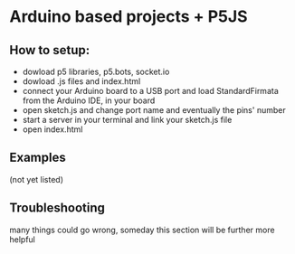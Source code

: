 # Arduino based projects + P5JS

## How to setup:
- dowload p5 libraries, p5.bots, socket.io
- dowload .js files and index.html
- connect your Arduino board to a USB port and load StandardFirmata from the Arduino IDE, in your board
- open sketch.js and change port name and eventually the pins' number
- start a server in your terminal and link your sketch.js file
- open index.html

## Examples
(not yet listed)

## Troubleshooting
many things could go wrong, someday this section will be further more helpful 


